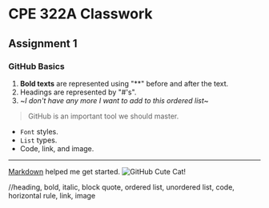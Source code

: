 # **CPE 322A Classwork**
## Assignment 1
### GitHub Basics

1. **Bold texts** are represented using "**" before and after the text.
2. Headings are represented by "#'s".
3. ~*I don't have any more I want to add to this ordered list*~

>GitHub is an important tool we should master.

- `Font` styles.
- `List` types.
- Code, link, and image.

---

[Markdown](https://www.markdownguide.org/cheat-sheet/) helped me get started. 
![GitHub Cute Cat!](https://static.vecteezy.com/system/resources/previews/025/270/403/original/github-logo-icon-free-vector.jpg)

//heading, bold, italic, block quote, ordered list, unordered list, code, horizontal rule, link, image
